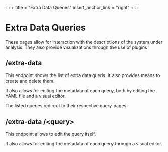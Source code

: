 +++
title = "Extra Data Queries"
insert_anchor_link = "right"
+++

# Extra Data Queries

These pages allow for interaction with the descriptions of the system under analysis.
They also provide visualizations through the use of plugins

## /extra-data

This endpoint shows the list of extra data queris.
It also provides means to create and delete them.

It also allows for editing the metadata of each query, both by editing the YAML file and a visual editor.

The listed queries redirect to their respective query pages.

## /extra-data /\<query\>

This endpoint allows to edit the query itself.

It also allows for editing the metadata of each query through a visual editor.

